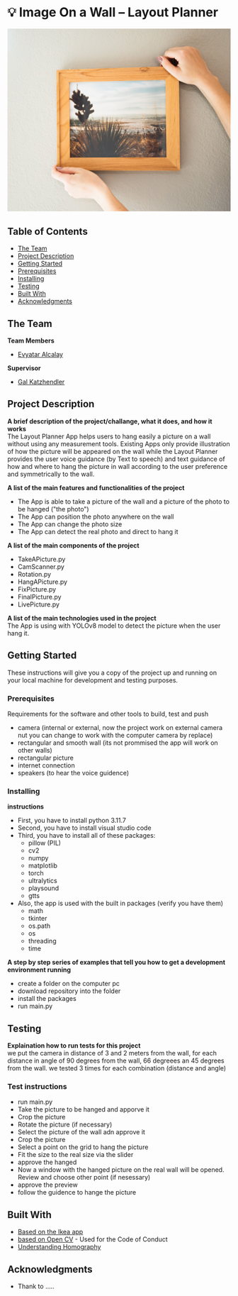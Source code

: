 
# 💡 Image On a Wall – Layout Planner
<!-- cool project cover image -->
![Project Cover Image](/assets/opening_pic.jpg)

<!-- table of content -->
## Table of Contents
- [The Team](#The-Team)
- [Project Description](#Project-Description)
- [Getting Started](#Getting-Started)
- [Prerequisites](#Prerequisites)
- [Installing](#Installing)
- [Testing](#Testing)
- [Built With](#Built-with)
- [Acknowledgments](#Acknowledgments)

## The Team 
**Team Members**
- [Evyatar Alcalay](evyataralcalay@mail.huji.ac.il)

**Supervisor**
- [Gal Katzhendler](gal.katzhendler@mail.huji.ac.il)


## Project Description 
**A brief description of the project/challange, what it does, and how it works**\
The Layout Planner App helps users to hang easily a picture on a wall without using any measurement tools. 
Existing Apps only provide illustration of how the picture will be appeared on the wall while the Layout Planner provides the user voice guidance (by Text to speech) and text guidance of how and where to hang the picture in wall according to the user preference and symmetrically to the wall.

**A list of the main features and functionalities of the project**
- The App is able to take a picture of the wall and a picture of the photo to be hanged ("the photo")
- The App can position the photo anywhere on the wall
- The App can change the photo size
- The App can detect the real photo and direct to hang it

**A list of the main components of the project**
- TakeAPicture.py
- CamScanner.py
- Rotation.py
- HangAPicture.py
- FixPicture.py
- FinalPicture.py
- LivePicture.py

**A list of the main technologies used in the project**\
The App is using with YOLOv8 model to detect the picture when the user hang it.


## Getting Started
These instructions will give you a copy of the project up and running on
your local machine for development and testing purposes. 

### Prerequisites
Requirements for the software and other tools to build, test and push 
- camera (internal or external, now the project work on external camera nut you can change to work with the computer camera by replace)
- rectangular and smooth wall (its not prommised the app will work on other walls)  
- rectangular picture
- internet connection
- speakers (to hear the voice guidence)

### Installing
**instructions** 
- First, you have to install python 3.11.7
- Second, you have to install visual studio code
- Third, you have to install all of these packages:
  * pillow (PIL)
  * cv2
  * numpy
  * matplotlib
  * torch
  * ultralytics
  * playsound
  * gtts
- Also, the app is used with the built in packages (verify you have them)
  * math
  * tkinter
  * os.path
  * os
  * threading
  * time

**A step by step series of examples that tell you how to get a development environment running**
- create a folder on the computer pc
- download repository into the folder
- install the packages
- run main.py

## Testing
**Explaination how to run tests for this project**\
we put the camera in distance of 3 and 2 meters from the wall, for each distance in angle of 90 degrees from the wall, 66 degreees an 45 degrees from the wall. we tested 3 times for each combination (distance and angle)

### Test instructions
- run main.py
- Take the picture to be hanged and apporve it
- Crop the picture
- Rotate the picture (if necessary)
- Select the picture of the wall adn approve it
- Crop the picture
- Select a point on the grid to hang the picture
- Fit the size to the real size via the slider
- approve the hanged
- Now a window with the hanged picture on the real wall will be opened. Review and choose other point (if nesessary)
- approve the preview
- follow the guidence to hange the picture


## Built With
  - [Based on the Ikea app](https://www.example.com)
  - [based on Open CV](https://www.contributor-covenant.org/) - Used for the Code of Conduct
  - [Understanding Homography](https://towardsdatascience.com/understanding-homography-a-k-a-perspective-transformation-cacaed5ca17)


## Acknowledgments
  - Thank to .....
